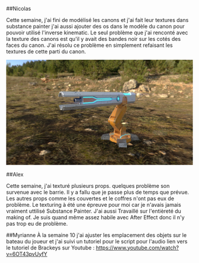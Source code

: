 ##Nicolas

Cette semaine, j'ai fini de modélisé les canons et j'ai fait leur textures dans substance painter j'ai aussi ajouter des os dans le modèle du canon pour pouvoir utilisé l'inverse kinematic. Le seul problème que j'ai renconté avec la texture des canons est qu'il y avait des bandes noir sur les cotés des faces du canon. J'ai résolu ce problème en simplement refaisant les textures de cette parti du canon.

![image du canon](../medias/canon_screenshot.jpg)  


##Alex 

Cette semaine, j'ai texturé plusieurs props. quelques problème son survenue avec le barrie. Il y a fallu que je passe plus de temps que prévue. Les autres props comme les couvertes et le coffres n'ont pas eux de problème. Le texturing à été une épreuve pour moi car je n'avais jamais vraiment uttilisé Substance Painter. J'ai aussi Travaillé sur l'entièreté du making of. Je suis quand même assez habile avec After Effect donc il n'y pas trop eu de problème.

##Myrianne
À la semaine 10 j'ai ajuster les emplacement des objets sur le bateau du joueur et j'ai suivi un tutoriel pour le script pour l'audio
lien vers le tutoriel de Brackeys sur Youtube : https://www.youtube.com/watch?v=6OT43pvUyfY
